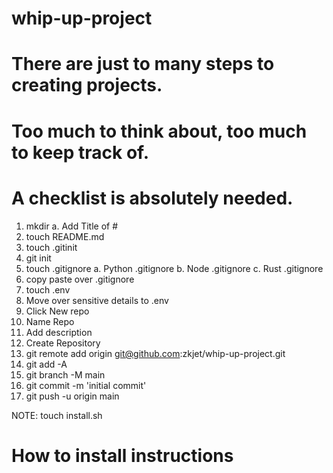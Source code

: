 # whip-up-project

# There are just to many steps to creating projects.
# Too much to think about, too much to keep track of. 
# A checklist is absolutely needed.

1. mkdir <project name>
    a. Add Title of #
2. touch README.md
3. touch .gitinit
4. git init
5. touch .gitignore
    a. Python .gitignore
    b. Node .gitignore
    c. Rust .gitignore
6. copy paste over .gitignore
7. touch .env
8. Move over sensitive details to .env
9. Click New repo
10. Name Repo
11. Add description
12. Create Repository
13. git remote add origin git@github.com:zkjet/whip-up-project.git
14. git add -A
15. git branch -M main
16. git commit -m 'initial commit'
17. git push -u origin main


NOTE: touch install.sh
# How to install instructions